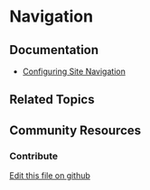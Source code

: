 # Navigation

## Documentation

* [Configuring Site Navigation](https://learn.liferay.com/dxp/7.x/en/site-building/04-site-navigation/configuring-site-navigation.html)

## Related Topics


## Community Resources


### Contribute

[Edit this file on github](https://github.com/olafk/controlpanel-documentation-docs/blob/master/md/74en/com_liferay_site_navigation_admin_web_portlet_SiteNavigationAdminPortlet/edit_site_navigation_menu.jsp.md)
